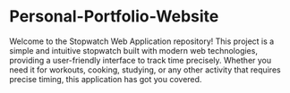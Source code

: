 # Personal-Portfolio-Website
Welcome to the Stopwatch Web Application repository! This project is a simple and intuitive stopwatch built with modern web technologies, providing a user-friendly interface to track time precisely. Whether you need it for workouts, cooking, studying, or any other activity that requires precise timing, this application has got you covered.
